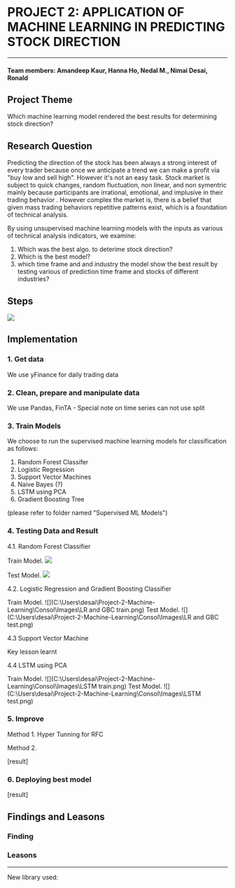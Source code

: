 # PROJECT 2: APPLICATION OF MACHINE LEARNING IN PREDICTING STOCK DIRECTION
 
---
#### Team members: Amandeep Kaur, Hanna Ho, Nedal M., Nimai Desai, Ronald 

## Project Theme

Which machine learning model rendered the best results for determining stock direction?  


## Research Question

Predicting the direction of the stock has been always a strong interest of every trader because once we anticipate a trend we can make a profit via "buy low and sell high". However it's not an easy task. Stock market is subject to quick changes, random fluctuation, non linear, and non symentric mainly because participants are irrational, emotional, and implusive in their trading behavior . However complex the market is, there is a belief that given mass trading behaviors repetitive patterns exist, which is a foundation of technical analysis.

By using unsupervised machine learning models with the inputs as various of technical analysis indicators, we examine: 

1. Which was the best algo. to deterime stock direction?  
2. Which is the best model?
3. which time frame and and industry the model show the best result by testing various of prediction time frame and stocks of different industries?  

## Steps
![](C:\Users\desai\Project-2-Machine-Learning\Consol\Images\steps.jpeg)

## Implementation

### 1. Get data

We use yFinance for daily trading data  

### 2. Clean, prepare and manipulate data

We use Pandas, FinTA - Special note on time series can not use split

### 3. Train Models

We choose to run the supervised machine learning models for classification as follows:

1. Random Forest Classifer
2. Logistic Regression
3. Support Vector Machines
4. Naive Bayes (?)
5. LSTM using PCA
6. Gradient Boosting Tree

(please refer to folder named "Supervised ML Models")

### 4. Testing Data and Result

4.1. Random Forest Classifier

Train Model.
![](C:\Users\desai\Project-2-Machine-Learning\Consol\Images\ROC_train.png)

Test Model.
![](C:\Users\desai\Project-2-Machine-Learning\Consol\Images\ROC_test.png)

4.2. Logistic Regression and Gradient Boosting Classifier

Train Model. 
![](C:\Users\desai\Project-2-Machine-Learning\Consol\Images\LR and GBC train.png)
Test Model.
![](C:\Users\desai\Project-2-Machine-Learning\Consol\Images\LR and GBC test.png)

4.3 Support Vector Machine

Key lesson learnt




4.4 LSTM using PCA

Train Model. 
![](C:\Users\desai\Project-2-Machine-Learning\Consol\Images\LSTM train.png)
Test Model.
![](C:\Users\desai\Project-2-Machine-Learning\Consol\Images\LSTM test.png)

### 5. Improve

Method 1. Hyper Tunning for RFC

Method 2. 

[result]


### 6. Deploying best model

[result]




## Findings and Leasons

### Finding


### Leasons







***
New library used: 

 



